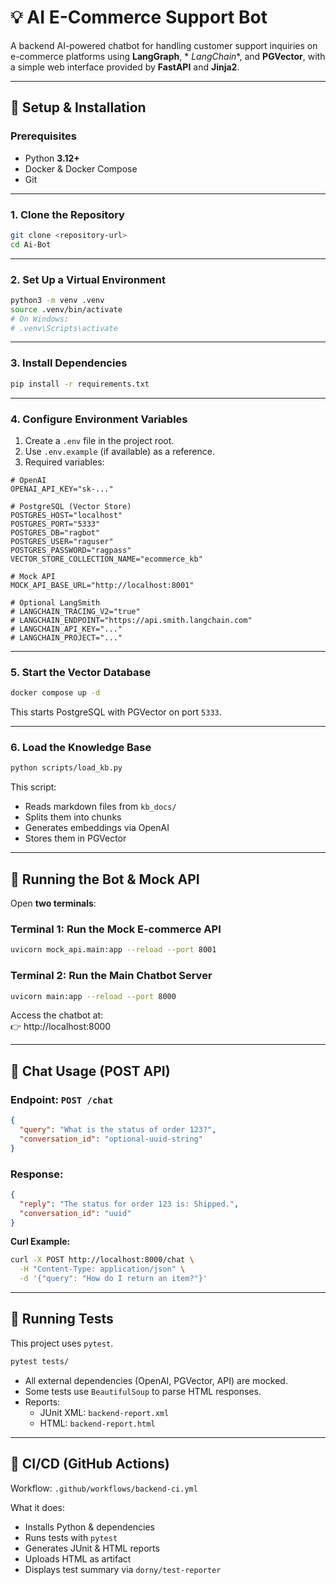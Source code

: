 # 💡 AI E-Commerce Support Bot

A backend AI-powered chatbot for handling customer support inquiries on e-commerce platforms using **LangGraph**, *
*LangChain**, and **PGVector**, with a simple web interface provided by **FastAPI** and **Jinja2**.

---

## 🚀 Setup & Installation

### Prerequisites

- Python **3.12+**
- Docker & Docker Compose
- Git

---

### 1. Clone the Repository

```bash
git clone <repository-url>
cd Ai-Bot
```

---

### 2. Set Up a Virtual Environment

```bash
python3 -m venv .venv
source .venv/bin/activate
# On Windows:
# .venv\Scripts\activate
```

---

### 3. Install Dependencies

```bash
pip install -r requirements.txt
```

---

### 4. Configure Environment Variables

1. Create a `.env` file in the project root.
2. Use `.env.example` (if available) as a reference.
3. Required variables:

```dotenv
# OpenAI
OPENAI_API_KEY="sk-..."

# PostgreSQL (Vector Store)
POSTGRES_HOST="localhost"
POSTGRES_PORT="5333"
POSTGRES_DB="ragbot"
POSTGRES_USER="raguser"
POSTGRES_PASSWORD="ragpass"
VECTOR_STORE_COLLECTION_NAME="ecommerce_kb"

# Mock API
MOCK_API_BASE_URL="http://localhost:8001"

# Optional LangSmith
# LANGCHAIN_TRACING_V2="true"
# LANGCHAIN_ENDPOINT="https://api.smith.langchain.com"
# LANGCHAIN_API_KEY="..."
# LANGCHAIN_PROJECT="..."
```

---

### 5. Start the Vector Database

```bash
docker compose up -d
```

This starts PostgreSQL with PGVector on port `5333`.

---

### 6. Load the Knowledge Base

```bash
python scripts/load_kb.py
```

This script:

- Reads markdown files from `kb_docs/`
- Splits them into chunks
- Generates embeddings via OpenAI
- Stores them in PGVector

---

## 🤖 Running the Bot & Mock API

Open **two terminals**:

### Terminal 1: Run the Mock E-commerce API

```bash
uvicorn mock_api.main:app --reload --port 8001
```

### Terminal 2: Run the Main Chatbot Server

```bash
uvicorn main:app --reload --port 8000
```

Access the chatbot at:  
👉 http://localhost:8000

---

## 💬 Chat Usage (POST API)

### Endpoint: `POST /chat`

```json
{
  "query": "What is the status of order 123?",
  "conversation_id": "optional-uuid-string"
}
```

### Response:

```json
{
  "reply": "The status for order 123 is: Shipped.",
  "conversation_id": "uuid"
}
```

**Curl Example:**

```bash
curl -X POST http://localhost:8000/chat \
  -H "Content-Type: application/json" \
  -d '{"query": "How do I return an item?"}'
```

---

## 🧪 Running Tests

This project uses `pytest`.

```bash
pytest tests/
```

- All external dependencies (OpenAI, PGVector, API) are mocked.
- Some tests use `BeautifulSoup` to parse HTML responses.
- Reports:
    - JUnit XML: `backend-report.xml`
    - HTML: `backend-report.html`

---

## 🔁 CI/CD (GitHub Actions)

Workflow: `.github/workflows/backend-ci.yml`

What it does:

- Installs Python & dependencies
- Runs tests with `pytest`
- Generates JUnit & HTML reports
- Uploads HTML as artifact
- Displays test summary via `dorny/test-reporter`

